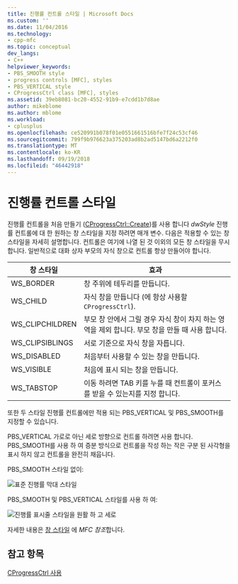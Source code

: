 ```yaml
---
title: 진행률 컨트롤 스타일 | Microsoft Docs
ms.custom: ''
ms.date: 11/04/2016
ms.technology:
- cpp-mfc
ms.topic: conceptual
dev_langs:
- C++
helpviewer_keywords:
- PBS_SMOOTH style
- progress controls [MFC], styles
- PBS_VERTICAL style
- CProgressCtrl class [MFC], styles
ms.assetid: 39eb8081-bc20-4552-91b9-e7cdd1b7d8ae
author: mikeblome
ms.author: mblome
ms.workload:
- cplusplus
ms.openlocfilehash: ce520991b078f01e0551661516bfe7f24c53cf46
ms.sourcegitcommit: 799f9b976623a375203ad8b2ad5147bd6a2212f0
ms.translationtype: MT
ms.contentlocale: ko-KR
ms.lasthandoff: 09/19/2018
ms.locfileid: "46442918"
---
```

# <a name="styles-for-the-progress-control"></a>진행률 컨트롤 스타일

진행률 컨트롤을 처음 만들기 ([CProgressCtrl::Create](../mfc/reference/cprogressctrl-class.md#create))를 사용 합니다 *dwStyle* 진행률 컨트롤에 대 한 원하는 창 스타일을 지정 하려면 매개 변수. 다음은 적용할 수 있는 창 스타일을 자세히 설명합니다. 컨트롤은 여기에 나열 된 것 이외의 모든 창 스타일을 무시 합니다. 일반적으로 대화 상자 부모의 자식 창으로 컨트롤 항상 만들어야 합니다.

|창 스타일|효과|
|------------------|------------|
|WS_BORDER|창 주위에 테두리를 만듭니다.|
|WS_CHILD|자식 창을 만듭니다 (에 항상 사용할 `CProgressCtrl`).|
|WS_CLIPCHILDREN|부모 창 안에서 그릴 경우 자식 창이 차지 하는 영역을 제외 합니다. 부모 창을 만들 때 사용 합니다.|
|WS_CLIPSIBLINGS|서로 기준으로 자식 창을 자릅니다.|
|WS_DISABLED|처음부터 사용할 수 있는 창을 만듭니다.|
|WS_VISIBLE|처음에 표시 되는 창을 만듭니다.|
|WS_TABSTOP|이동 하려면 TAB 키를 누를 때 컨트롤이 포커스를 받을 수 있는지를 지정 합니다.|

또한 두 스타일 진행률 컨트롤에만 적용 되는 PBS_VERTICAL 및 PBS_SMOOTH를 지정할 수 있습니다.

PBS_VERTICAL 가로로 아닌 세로 방향으로 컨트롤 하려면 사용 합니다. PBS_SMOOTH를 사용 하 여 증분 방식으로 컨트롤을 작성 하는 작은 구분 된 사각형을 표시 하지 않고 컨트롤을 완전히 채웁니다.

PBS_SMOOTH 스타일 없이:

![표준 진행률 막대 스타일](../mfc/media/vc4ruw1.gif "vc4ruw1")

PBS_SMOOTH 및 PBS_VERTICAL 스타일를 사용 하 여:

![진행률 표시줄 스타일을 원활 하 고 세로](../mfc/media/vc4ruw2.gif "vc4ruw2")

자세한 내용은 [창 스타일](../mfc/reference/styles-used-by-mfc.md#frame-window-styles-mfc) 에 *MFC 참조*합니다.

## <a name="see-also"></a>참고 항목

[CProgressCtrl 사용](../mfc/using-cprogressctrl.md)

